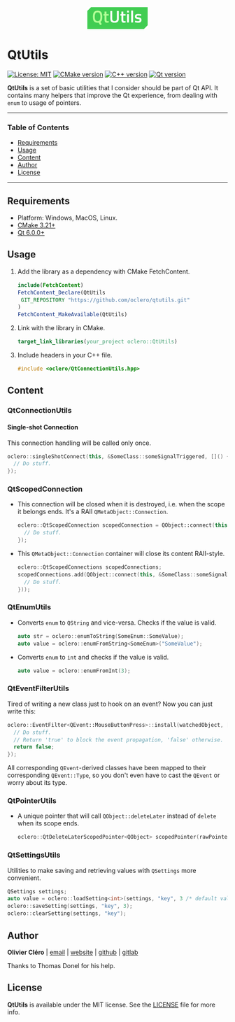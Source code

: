 <div align="center">
	<img height="50" src="logo.svg">
</div>

# QtUtils

[![License: MIT](https://img.shields.io/badge/license-MIT-green)](https://mit-license.org/)
[![CMake version](https://img.shields.io/badge/CMake-3.21+-064F8C?logo=cmake)](https://www.cmake.org)
[![C++ version](https://img.shields.io/badge/C++-17-00599C?logo=++)](https://en.cppreference.com)
[![Qt version](https://img.shields.io/badge/Qt-6.0.0+-41CD52?logo=qt)](https://www.qt.io)

**QtUtils** is a set of basic utilities that I consider should be part of Qt API. It contains many helpers that improve the Qt experience, from dealing with `enum` to usage of pointers.

---

### Table of Contents

- [Requirements](#requirements)
- [Usage](#usage)
- [Content](#content)
- [Author](#author)
- [License](#license)

---

## Requirements

- Platform: Windows, MacOS, Linux.
- [CMake 3.21+](https://cmake.org/download/)
- [Qt 6.0.0+](https://www.qt.io/download-qt-installer)

## Usage

1. Add the library as a dependency with CMake FetchContent.

   ```cmake
   include(FetchContent)
   FetchContent_Declare(QtUtils
    GIT_REPOSITORY "https://github.com/oclero/qtutils.git"
   )
   FetchContent_MakeAvailable(QtUtils)
   ```

2. Link with the library in CMake.

   ```cmake
   target_link_libraries(your_project oclero::QtUtils)
   ```

3. Include headers in your C++ file.

   ```c++
   #include <oclero/QtConnectionUtils.hpp>
   ```

## Content

### QtConnectionUtils

#### Single-shot Connection

This connection handling will be called only once.

```cpp
oclero::singleShotConnect(this, &SomeClass::someSignalTriggered, []() {
  // Do stuff.
});
```

### QtScopedConnection

- This connection will be closed when it is destroyed, i.e. when the scope it belongs ends. It's a RAII `QMetaObject::Connection`.

  ```cpp
  oclero::QtScopedConnection scopedConnection = QObject::connect(this, &SomeClass::someSignalTriggered, []() {
    // Do stuff.
  });
  ```

- This `QMetaObject::Connection` container will close its content RAII-style.

  ```cpp
  oclero::QtScopedConnections scopedConnections;
  scopedConnections.add(QObject::connect(this, &SomeClass::someSignalTriggered, []() {
    // Do stuff.
  }));
  ```

### QtEnumUtils

- Converts `enum` to `QString` and vice-versa. Checks if the value is valid.

  ```cpp
  auto str = oclero::enumToString(SomeEnum::SomeValue);
  auto value = oclero::enumFromString<SomeEnum>("SomeValue");
  ```

- Converts `enum` to `int` and checks if the value is valid.

  ```cpp
  auto value = oclero::enumFromInt(3);
  ```

### QtEventFilterUtils

Tired of writing a new class just to hook on an event? Now you can just write this:

```cpp
oclero::EventFilter<QEvent::MouseButtonPress>::install(watchedObject, [](QMouseEvent* e) {
  // Do stuff.
  // Return 'true' to block the event propagation, 'false' otherwise.
  return false;
});
```

All corresponding `QEvent`-derived classes have been mapped to their corresponding `QEvent::Type`, so you don't even have to cast the `QEvent` or worry about its type.

### QtPointerUtils

- A unique pointer that will call `QObject::deleteLater` instead of `delete` when its scope ends.

  ```cpp
  oclero::QtDeleteLaterScopedPointer<QObject> scopedPointer(rawPointer);
  ```

### QtSettingsUtils

Utilities to make saving and retrieving values with `QSettings` more convenient.

```cpp
QSettings settings;
auto value = oclero::loadSetting<int>(settings, "key", 3 /* default value */);
oclero::saveSetting(settings, "key", 3);
oclero::clearSetting(settings, "key");
```

## Author

**Olivier Cléro** | [email](mailto:oclero@pm.me) | [website](https://www.olivierclero.com) | [github](https://www.github.com/oclero) | [gitlab](https://www.gitlab.com/oclero)

Thanks to Thomas Donel for his help.

## License

**QtUtils** is available under the MIT license. See the [LICENSE](LICENSE) file for more info.
